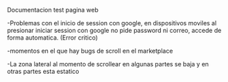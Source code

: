 Documentacion test pagina web 

-Problemas con el inicio de session con google, en dispositivos moviles al presionar iniciar session con google no pide password ni correo, accede de forma automatica.
(Error critico)

-momentos en el que hay bugs de scroll en el marketplace

-La zona lateral al momento de scrollear en algunas partes se baja y en otras partes esta estatico
